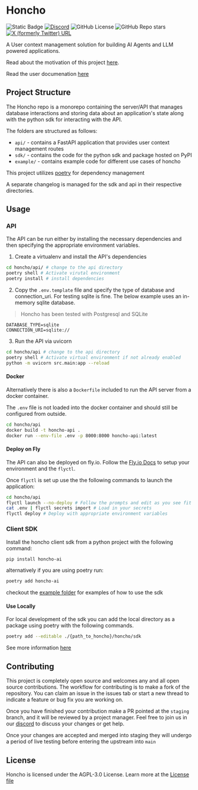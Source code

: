 # Honcho
![Static Badge](https://img.shields.io/badge/Version-0.0.2-blue)
[![Discord](https://img.shields.io/discord/1016845111637839922?style=flat&logo=discord&logoColor=23ffffff&label=Plastic%20Labs&labelColor=235865F2)](https://discord.gg/plasticlabs)
![GitHub License](https://img.shields.io/github/license/plastic-labs/honcho)
![GitHub Repo stars](https://img.shields.io/github/stars/plastic-labs/honcho)
[![X (formerly Twitter) URL](https://img.shields.io/twitter/url?url=https%3A%2F%2Ftwitter.com%2Fplastic_labs)](https://twitter.com/plastic_labs)

A User context management solution for building AI Agents and LLM powered
applications.

Read about the motivation of this project [here](https://blog.plasticlabs.ai).

Read the user documenation [here](https://docs.honcho.dev)

## Project Structure

The Honcho repo is a monorepo containing the server/API that manages database
interactions and storing data about an application's state along with the python
sdk for interacting with the API.

The folders are structured as follows:

- `api/` - contains a FastAPI application that provides user context management
  routes
- `sdk/` - contains the code for the python sdk and package hosted on PyPI
- `example/` - contains example code for different use cases of honcho

This project utilizes [poetry](https://python-poetry.org/) for dependency
management

A separate changelog is managed for the sdk and api in their respective
directories.

## Usage

### API

The API can be run either by installing the necessary dependencies and then
specifying the appropriate environment variables.

1. Create a virtualenv and install the API's dependencies

```bash
cd honcho/api/ # change to the api directory
poetry shell # Activate virutal environment
poetry install # install dependencies
```

2. Copy the `.env.template` file and specify the type of database and
   connection_uri. For testing sqlite is fine. The below example uses an
   in-memory sqlite database. 

> Honcho has been tested with Postgresql and SQLite

```env
DATABASE_TYPE=sqlite
CONNECTION_URI=sqlite://
```

3. Run the API via uvicorn

```bash
cd honcho/api # change to the api directory
poetry shell # Activate virtual environment if not already enabled
python -m uvicorn src.main:app --reload
```

#### Docker

Alternatively there is also a `Dockerfile` included to run the API server from a
docker container.

The `.env` file is not loaded into the docker container and should still be
configured from outside.

```bash
cd honcho/api
docker build -t honcho-api .
docker run --env-file .env -p 8000:8000 honcho-api:latest
```

#### Deploy on Fly

The API can also be deployed on fly.io. Follow the [Fly.io
Docs](https://fly.io/docs/getting-started/) to setup your environment and the
`flyctl`. 


Once `flyctl` is set up use the the following commands to launch the application:

```bash
cd honcho/api
flyctl launch --no-deploy # Follow the prompts and edit as you see fit
cat .env | flyctl secrets import # Load in your secrets
flyctl deploy # Deploy with appropriate environment variables
```

### Client SDK

Install the honcho client sdk from a python project with the following command:

```bash
pip install honcho-ai
```

alternatively if you are using poetry run:

```bash
poetry add honcho-ai
```

checkout the [example folder](./example/) for examples of how to use the sdk

#### Use Locally

For local development of the sdk you can add the local directory as a package
using poetry with the following commands.

```bash
poetry add --editable ./{path_to_honcho}/honcho/sdk
```

See more information [here](https://python-poetry.org/docs/cli/#add)

## Contributing

This project is completely open source and welcomes any and all open source
contributions. The workflow for contributing is to make a fork of the
repository. You can claim an issue in the issues tab or start a new thread to
indicate a feature or bug fix you are working on. 

Once you have finished your contribution make a PR pointed at the `staging`
branch, and it will be reviewed by a project manager. Feel free to join us in
our [discord](http://discord.gg/plasticlabs) to discuss your changes or get
help. 

Once your changes are accepted and merged into staging they will undergo a
period of live testing before entering the upstream into `main`

## License

Honcho is licensed under the AGPL-3.0 License. Learn more at the [License file](./LICENSE)

